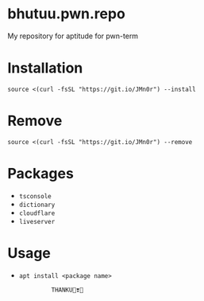 # bhutuu.pwn.repo
My repository for aptitude for pwn-term
# Installation
```
source <(curl -fsSL "https://git.io/JMn0r") --install
```
# Remove
```
source <(curl -fsSL "https://git.io/JMn0r") --remove
```
# Packages
* ```tsconsole```
* ```dictionary```
* ```cloudflare```
* ```liveserver```

# Usage
* ```apt install <package name>```

               THANKU👻❣️👻
